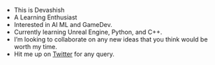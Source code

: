- This is Devashish
- A Learning Enthusiast
- Interested in AI ML and GameDev.
- Currently learning Unreal Engine, Python, and C++.
- I’m looking to collaborate on any new ideas that you think would be worth my time.
- Hit me up on [Twitter](https://twitter.com/Dexashish) for any query.

<!---
0evashish/0evashish is a ✨ special ✨ repository because its `README.md` (this file) appears on your GitHub profile.
You can click the Preview link to take a look at your changes.
--->
